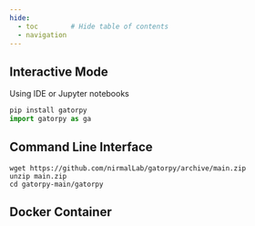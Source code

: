 ```yaml
---
hide:
  - toc        # Hide table of contents
  - navigation
---
```


## Interactive Mode
Using IDE or Jupyter notebooks

```python
pip install gatorpy
import gatorpy as ga
```

## Command Line Interface
```
wget https://github.com/nirmalLab/gatorpy/archive/main.zip
unzip main.zip 
cd gatorpy-main/gatorpy 

```

## Docker Container